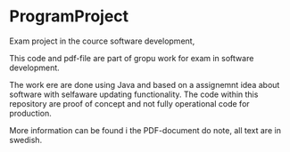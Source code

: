 # ProgramProject
Exam project in the cource software development, 

This code and pdf-file are part of gropu work for exam in software development.

The work ere are done using Java and based on a assignemnt idea about software with selfaware updating functionality. The code within this repository 
are proof of concept and not fully operational code for production.
 
More information can be found i the PDF-document do note, all text are in swedish.  
